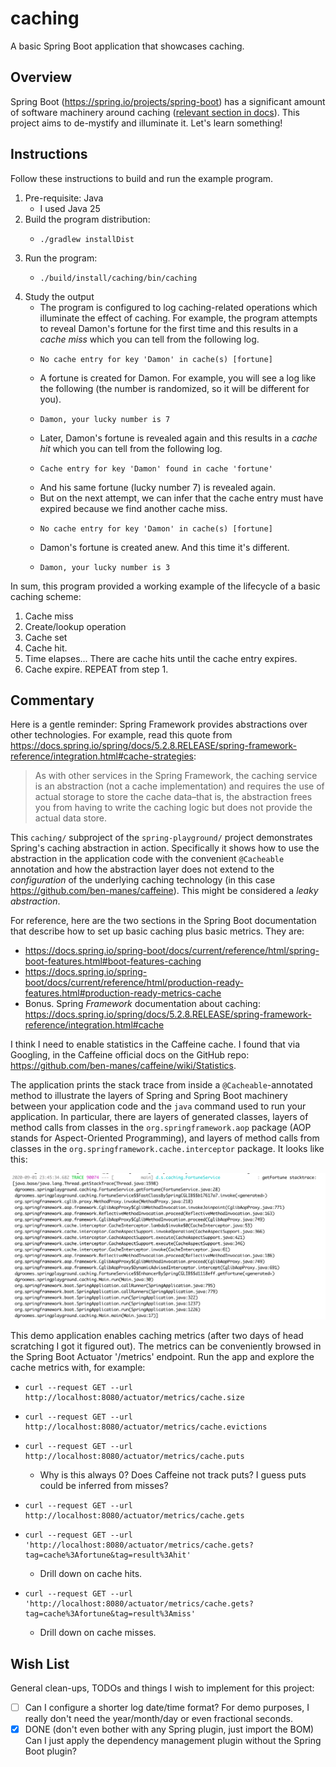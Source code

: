 # caching

A basic Spring Boot application that showcases caching.


## Overview

Spring Boot (<https://spring.io/projects/spring-boot>) has a significant amount of software machinery around
caching ([relevant section in docs](https://docs.spring.io/spring-boot/docs/current/reference/html/spring-boot-features.html#boot-features-caching)).
This project aims to de-mystify and illuminate it. Let's learn something!


## Instructions

Follow these instructions to build and run the example program.

1. Pre-requisite: Java
    * I used Java 25
2. Build the program distribution:
    * ```shell
      ./gradlew installDist
      ```
3. Run the program:
    * ```shell
      ./build/install/caching/bin/caching
      ```
4. Study the output
    * The program is configured to log caching-related operations which illuminate the effect of caching. For example,
      the program attempts to reveal Damon's fortune for the first time and this results in a *cache miss* which you can
      tell from the following log.
    * ```text
      No cache entry for key 'Damon' in cache(s) [fortune]
      ```
    * A fortune is created for Damon. For example, you will see a log like the following (the number is randomized, so 
      it will be different for you).
    * ```text
      Damon, your lucky number is 7
      ```
    * Later, Damon's fortune is revealed again and this results in a *cache hit* which you can tell from the following
      log.
    * ```text
      Cache entry for key 'Damon' found in cache 'fortune'
      ```
    * And his same fortune (lucky number 7) is revealed again.
    * But on the next attempt, we can infer that the cache entry must have expired because we find another cache miss.
    * ```text
      No cache entry for key 'Damon' in cache(s) [fortune]
      ```
    * Damon's fortune is created anew. And this time it's different.
    * ```text
      Damon, your lucky number is 3
      ``` 

In sum, this program provided a working example of the lifecycle of a basic caching scheme:

1. Cache miss
2. Create/lookup operation
3. Cache set
4. Cache hit.
5. Time elapses... There are cache hits until the cache entry expires. 
6. Cache expire. REPEAT from step 1.  


## Commentary

Here is a gentle reminder: Spring Framework provides abstractions over other technologies. For example, read this quote
from <https://docs.spring.io/spring/docs/5.2.8.RELEASE/spring-framework-reference/integration.html#cache-strategies>:

> As with other services in the Spring Framework, the caching service is an abstraction (not a cache implementation) and requires the use of actual storage to store the cache data–that is, the abstraction frees you from having to write the caching logic but does not provide the actual data store.

This `caching/` subproject of the `spring-playground/` project demonstrates Spring's caching abstraction in action.
Specifically it shows how to use the abstraction in the application code with the convenient `@Cacheable` annotation and
how the abstraction layer does not extend to the *configuration* of the underlying caching technology (in this case
<https://github.com/ben-manes/caffeine>). This might be considered a *leaky abstraction*.

For reference, here are the two sections in the Spring Boot documentation that describe how to set up basic caching plus
basic metrics. They are:

* <https://docs.spring.io/spring-boot/docs/current/reference/html/spring-boot-features.html#boot-features-caching>
* <https://docs.spring.io/spring-boot/docs/current/reference/html/production-ready-features.html#production-ready-metrics-cache>
* Bonus. Spring *Framework* documentation about
  caching: <https://docs.spring.io/spring/docs/5.2.8.RELEASE/spring-framework-reference/integration.html#cache>

I think I need to enable statistics in the Caffeine cache. I found that via Googling, in the Caffeine official docs on
the GitHub repo: <https://github.com/ben-manes/caffeine/wiki/Statistics>.

The application prints the stack trace from inside a `@Cacheable`-annotated method to illustrate the layers of Spring
and Spring Boot machinery between your application code and the `java` command used to run your application. In
particular, there are layers of generated classes, layers of method calls from classes in the `org.springframework.aop`
package (AOP stands for Aspect-Oriented Programming), and layers of method calls from classes in
the `org.springframework.cache.interceptor`
package. It looks like this:

<img alt="stack trace" src="screenshots/stack-trace.png" width="1000"/>

This demo application enables caching metrics (after two days of head scratching I got it figured out). The metrics can
be conveniently browsed in the Spring Boot Actuator '/metrics' endpoint. Run the app and explore the cache metrics with,
for example:

* ```shell
  curl --request GET --url http://localhost:8080/actuator/metrics/cache.size
  ```
* ```shell
  curl --request GET --url http://localhost:8080/actuator/metrics/cache.evictions
  ```
* ```shell
  curl --request GET --url http://localhost:8080/actuator/metrics/cache.puts
  ```
  * Why is this always 0? Does Caffeine not track puts? I guess puts could be inferred from misses?
* ```shell
  curl --request GET --url http://localhost:8080/actuator/metrics/cache.gets
  ```
* ```shell
  curl --request GET --url 'http://localhost:8080/actuator/metrics/cache.gets?tag=cache%3Afortune&tag=result%3Ahit'
  ```
  * Drill down on cache hits.
* ```shell
  curl --request GET --url 'http://localhost:8080/actuator/metrics/cache.gets?tag=cache%3Afortune&tag=result%3Amiss'
  ```
  * Drill down on cache misses. 


## Wish List

General clean-ups, TODOs and things I wish to implement for this project:

* [ ] Can I configure a shorter log date/time format? For demo purposes, I really don't need the year/month/day or
  even fractional seconds.
* [x] DONE (don't even bother with any Spring plugin, just import the BOM) Can I just apply the dependency management plugin without the Spring Boot plugin?
